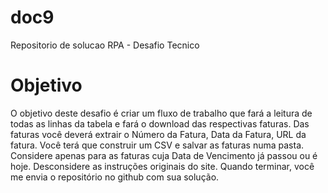 # doc9
 Repositorio de solucao RPA - Desafio Tecnico

 # Objetivo
 O objetivo deste desafio é criar um fluxo de trabalho que fará a leitura de todas as linhas da tabela e fará o download das respectivas faturas.
Das faturas você deverá extrair o Número da Fatura, Data da Fatura, URL da fatura.
Você terá que construir um CSV e salvar as faturas numa pasta. Considere apenas para as faturas cuja Data de Vencimento já passou ou é hoje.
Desconsidere as instruções originais do site.
Quando terminar, você me envia o repositório no github com sua solução.